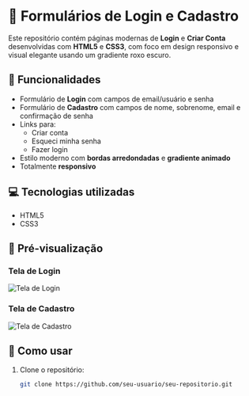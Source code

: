 # 🔐 Formulários de Login e Cadastro

Este repositório contém páginas modernas de **Login** e **Criar Conta** desenvolvidas com **HTML5** e **CSS3**, com foco em design responsivo e visual elegante usando um gradiente roxo escuro.

## 🧩 Funcionalidades

- Formulário de **Login** com campos de email/usuário e senha
- Formulário de **Cadastro** com campos de nome, sobrenome, email e confirmação de senha
- Links para:
  - Criar conta
  - Esqueci minha senha
  - Fazer login
- Estilo moderno com **bordas arredondadas** e **gradiente animado**
- Totalmente **responsivo**

## 💻 Tecnologias utilizadas

- HTML5
- CSS3

## 📸 Pré-visualização

### Tela de Login

![Tela de Login](./Captura%20de%20tela%202025-07-21%20181305.png)

### Tela de Cadastro

![Tela de Cadastro](./Captura%20de%20tela%202025-07-21%20181313.png)

## 🚀 Como usar

1. Clone o repositório:
   ```bash
   git clone https://github.com/seu-usuario/seu-repositorio.git

